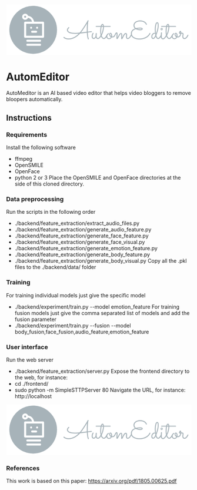 ![Alt text](/frontend/img/logo.png "AutomEditor logo")

# AutomEditor
AutoMeditor is an AI based video editor that helps video bloggers to remove bloopers automatically.

## Instructions

### Requirements

Install the following software
 - ffmpeg
 - OpenSMILE
 - OpenFace
 - python 2 or 3
Place the OpenSMILE and OpenFace directories at the side of this cloned directory.
 
### Data preprocessing

Run the scripts in the following order
- ./backend/feature_extraction/extract_audio_files.py
- ./backend/feature_extraction/generate_audio_feature.py
- ./backend/feature_extraction/generate_face_feature.py
- ./backend/feature_extraction/generate_face_visual.py
- ./backend/feature_extraction/generate_emotion_feature.py
- ./backend/feature_extraction/generate_body_feature.py
- ./backend/feature_extraction/generate_body_visual.py
Copy all the .pkl files to the ./backend/data/ folder

### Training

For training individual models just give the specific model
* ./backend/experiment/train.py --model emotion_feature
For training fusion models just give the comma separated list of models and add the fusion parameter
* ./backend/experiment/train.py --fusion --model body_fusion,face_fusion,audio_feature,emotion_feature

### User interface

Run the web server
* ./backend/feature_extraction/server.py
Expose the frontend directory to the web, for instance:
* cd ./frontend/
* sudo python -m SimpleSTTPServer 80
Navigate the URL, for instance: http://localhost

![Alt text](/frontend/img/logo.png "AutomEditor logo")

### References

This work is based on this paper: https://arxiv.org/pdf/1805.00625.pdf

